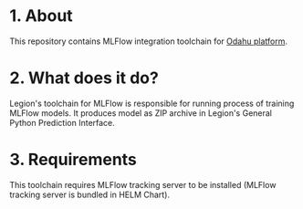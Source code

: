 # 1. About

This repository contains MLFlow integration toolchain for [Odahu platform](https://github.com/odahu/odahu-flow).

# 2. What does it do?

Legion's toolchain for MLFlow is responsible for running process of training MLFlow models. It produces model as ZIP archive in Legion's General Python Prediction Interface.

# 3. Requirements

This toolchain requires MLFlow tracking server to be installed (MLFlow tracking server is bundled in HELM Chart).
